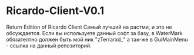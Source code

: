 # Ricardo-Client-V0.1
Return Edition of Ricardo Client
Самый лучший на растми, и это не обсуждается. 
Если вы используете данный софт за базу, в WaterMark обязателтно должен быть мой ник "zTerrarxd_"
а так-же в GuiMainMenu - ссылка на данный репозиторий. 
